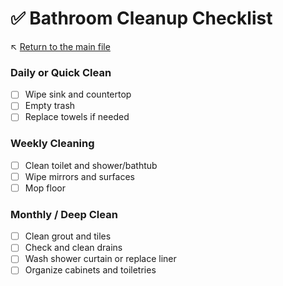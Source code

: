 # ✅ Bathroom Cleanup Checklist

↖️ [Return to the main file](../README.md)

### Daily or Quick Clean

- [ ] Wipe sink and countertop
- [ ] Empty trash
- [ ] Replace towels if needed

### Weekly Cleaning

- [ ] Clean toilet and shower/bathtub
- [ ] Wipe mirrors and surfaces
- [ ] Mop floor

### Monthly / Deep Clean

- [ ] Clean grout and tiles
- [ ] Check and clean drains
- [ ] Wash shower curtain or replace liner
- [ ] Organize cabinets and toiletries
